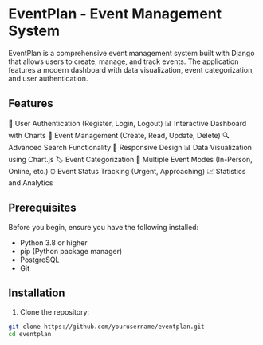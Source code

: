 # EventPlan - Event Management System

EventPlan is a comprehensive event management system built with Django that allows users to create, manage, and track events. The application features a modern dashboard with data visualization, event categorization, and user authentication.

## Features

🔐 User Authentication (Register, Login, Logout)
📊 Interactive Dashboard with Charts
📅 Event Management (Create, Read, Update, Delete)
🔍 Advanced Search Functionality
📱 Responsive Design
📊 Data Visualization using Chart.js
🏷️ Event Categorization
📍 Multiple Event Modes (In-Person, Online, etc.)
⏰ Event Status Tracking (Urgent, Approaching)
📈 Statistics and Analytics

## Prerequisites

Before you begin, ensure you have the following installed:
- Python 3.8 or higher
- pip (Python package manager)
- PostgreSQL
- Git

## Installation

1. Clone the repository:
```bash
git clone https://github.com/yourusername/eventplan.git
cd eventplan
